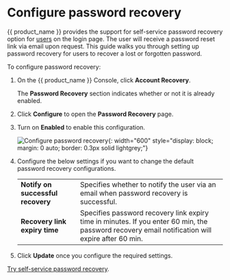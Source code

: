 # Configure password recovery

{{ product_name }} provides the support for self-service password recovery option for [users]({{base_path}}/guides/users/manage-customers/) on the login page. The user will receive a password reset link via email upon request.
This guide walks you through setting up password recovery for users to recover a lost or forgotten password.

To configure password recovery:

1. On the {{ product_name }} Console, click **Account Recovery**.

    The **Password Recovery** section indicates whether or not it is already enabled.

3. Click **Configure** to open the **Password Recovery** page.

4. Turn on **Enabled** to enable this configuration.

    ![Configure password recovery]({{base_path}}/assets/img/guides/organization/account-recovery/password-recovery/configure-password-recovery.png){: width="600" style="display: block; margin: 0 auto; border: 0.3px solid lightgrey;"}

5. Configure the below settings if you want to change the default password recovery configurations.
    <table>
          <tbody>
             <tr>
                  <td><b>Notify on successful recovery</b></td>
                  <td>Specifies whether to notify the user via an email when password recovery is successful.</td>
             </tr>
             <tr>
                <td><b>Recovery link expiry time</b></td>
                <td>Specifies password recovery link expiry time in minutes. If you enter 60 min, the password recovery email notification will expire after 60 min.</td>
           </tr>
          </tbody>
       </table>

6. Click **Update** once you configure the required settings.  

[Try self-service password recovery]({{base_path}}/guides/user-self-service/user-password-recovery/).
